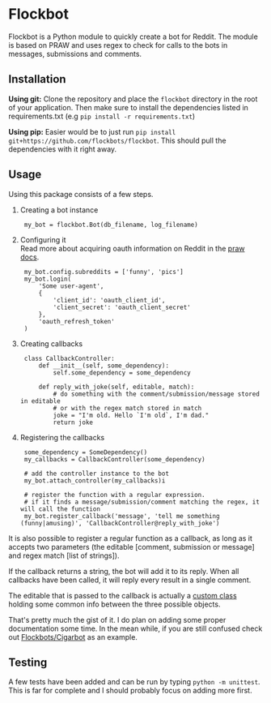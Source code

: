 # Flockbot
Flockbot is a Python module to quickly create a bot for Reddit. 
The module is based on PRAW and uses regex to check for calls to the bots in messages, submissions and comments.

## Installation
**Using git:** 
Clone the repository and place the `flockbot` directory in the root of your application. 
Then make sure to install the dependencies listed in requirements.txt (e.g `pip install -r requirements.txt`) 

**Using pip:** 
Easier would be to just run `pip install git+https://github.com/flockbots/flockbot`. 
This should pull the dependencies with it right away. 

## Usage
Using this package consists of a few steps.

1. Creating a bot instance

        my_bot = flockbot.Bot(db_filename, log_filename)

2. Configuring it  
Read more about acquiring oauth information on Reddit in the [praw docs](http://praw.readthedocs.org/en/latest/pages/oauth.html).

        my_bot.config.subreddits = ['funny', 'pics']
        my_bot.login(
            'Some user-agent',
            {
                'client_id': 'oauth_client_id',
                'client_secret': 'oauth_client_secret'
            },
            'oauth_refresh_token'
        )


3. Creating callbacks

        class CallbackController:
            def __init__(self, some_dependency):
                self.some_dependency = some_dependency

            def reply_with_joke(self, editable, match):
                # do something with the comment/submission/message stored in editable
                # or with the regex match stored in match
                joke = "I'm old. Hello `I'm old`, I'm dad."
                return joke

4. Registering the callbacks

        some_dependency = SomeDependency()
        my_callbacks = CallbackController(some_dependency)
        
        # add the controller instance to the bot
        my_bot.attach_controller(my_callbacks)i

        # register the function with a regular expression.
        # if it finds a message/submission/comment matching the regex, it will call the function 
        my_bot.register_callback('message', 'tell me something (funny|amusing)', 'CallbackController@reply_with_joke')

It is also possible to register a regular function as a callback, as long as it accepts two parameters 
(the editable [comment, submission or message] and regex match [list of strings]).

If the callback returns a string, the bot will add it to its reply. When all callbacks have been called, it will reply every result in a single comment.

The editable that is passed to the callback is actually a [custom class](https://github.com/FlockBots/flockbot/blob/master/flockbot/helpers/editableContainer.py) holding some common info between the three possible objects.

That's pretty much the gist of it. I do plan on adding some proper documentation some time. In the mean while, if you are still confused check out [Flockbots/Cigarbot](https://github.com/FlockBots/Cigarbot) as an example.


## Testing
A few tests have been added and can be run by typing `python -m unittest`.
This is far for complete and I should probably focus on adding more first.

